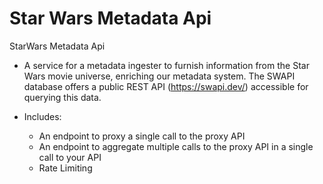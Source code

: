 # Star Wars Metadata Api
StarWars Metadata Api

- A service for a metadata ingester to furnish information from the Star Wars movie universe, enriching our metadata system. The SWAPI database offers a public REST API (https://swapi.dev/) accessible for querying this data.

- Includes: 

  - An endpoint to proxy a single call to the proxy API
  - An endpoint to aggregate multiple calls to the proxy API in a single call to your API
  - Rate Limiting
  